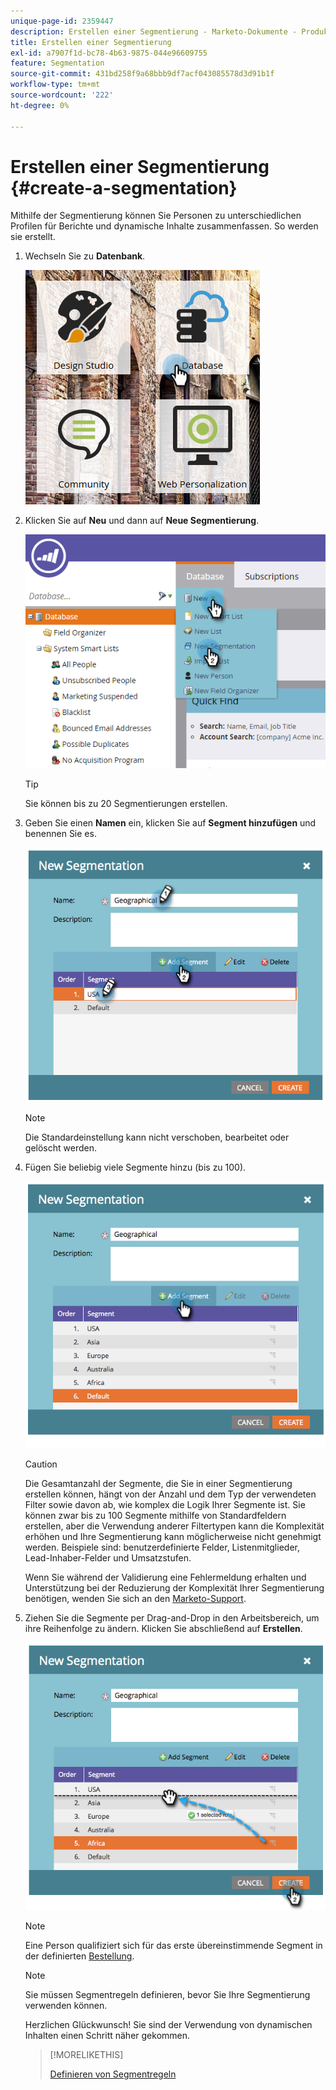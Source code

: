 ```yaml
---
unique-page-id: 2359447
description: Erstellen einer Segmentierung - Marketo-Dokumente - Produktdokumentation
title: Erstellen einer Segmentierung
exl-id: a7907f1d-bc78-4b63-9875-044e96609755
feature: Segmentation
source-git-commit: 431bd258f9a68bbb9df7acf043085578d3d91b1f
workflow-type: tm+mt
source-wordcount: '222'
ht-degree: 0%

---
```


# Erstellen einer Segmentierung {#create-a-segmentation}

Mithilfe der Segmentierung können Sie Personen zu unterschiedlichen Profilen für Berichte und dynamische Inhalte zusammenfassen. So werden sie erstellt.

1. Wechseln Sie zu **Datenbank**.

   ![](assets/image2017-3-28-13-3a44-3a54.png)

1. Klicken Sie auf **Neu** und dann auf **Neue Segmentierung**.

   ![](assets/image2017-3-28-13-3a56-3a57.png)

   >[!TIP]
   >
   >Sie können bis zu 20 Segmentierungen erstellen.

1. Geben Sie einen **Namen** ein, klicken Sie auf **Segment hinzufügen** und benennen Sie es.

   ![](assets/image2014-9-15-10-3a1-3a1.png)

   >[!NOTE]
   >
   >Die Standardeinstellung kann nicht verschoben, bearbeitet oder gelöscht werden.

1. Fügen Sie beliebig viele Segmente hinzu (bis zu 100).

   ![](assets/image2014-9-15-10-3a1-3a16.png)

   >[!CAUTION]
   >
   >Die Gesamtanzahl der Segmente, die Sie in einer Segmentierung erstellen können, hängt von der Anzahl und dem Typ der verwendeten Filter sowie davon ab, wie komplex die Logik Ihrer Segmente ist. Sie können zwar bis zu 100 Segmente mithilfe von Standardfeldern erstellen, aber die Verwendung anderer Filtertypen kann die Komplexität erhöhen und Ihre Segmentierung kann möglicherweise nicht genehmigt werden. Beispiele sind: benutzerdefinierte Felder, Listenmitglieder, Lead-Inhaber-Felder und Umsatzstufen.
   >
   >Wenn Sie während der Validierung eine Fehlermeldung erhalten und Unterstützung bei der Reduzierung der Komplexität Ihrer Segmentierung benötigen, wenden Sie sich an den [Marketo-Support](https://nation.marketo.com/t5/Support/ct-p/Support).

1. Ziehen Sie die Segmente per Drag-and-Drop in den Arbeitsbereich, um ihre Reihenfolge zu ändern. Klicken Sie abschließend auf **Erstellen**.

   ![](assets/image2014-9-15-10-3a1-3a30.png)

   >[!NOTE]
   >
   >Eine Person qualifiziert sich für das erste übereinstimmende Segment in der definierten [Bestellung](/help/marketo/product-docs/personalization/segmentation-and-snippets/segmentation/segmentation-order-priority.md).

   >[!NOTE]
   >
   >Sie müssen Segmentregeln definieren, bevor Sie Ihre Segmentierung verwenden können.

   Herzlichen Glückwunsch! Sie sind der Verwendung von dynamischen Inhalten einen Schritt näher gekommen.

   >[!MORELIKETHIS]
   >
   >[Definieren von Segmentregeln](/help/marketo/product-docs/personalization/segmentation-and-snippets/segmentation/define-segment-rules.md)
